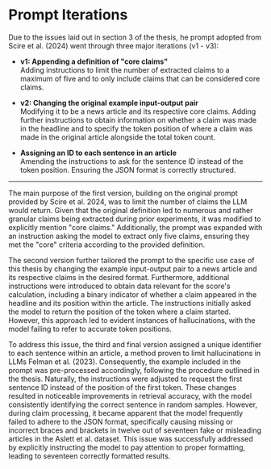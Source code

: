# Prompt Iterations

Due to the issues laid out in section 3 of the thesis, he prompt adopted from Scire et al. (2024) went through three major iterations (v1 - v3):

- **v1: Appending a definition of "core claims"**  
  Adding instructions to limit the number of extracted claims to a maximum of five and to only include claims that can be considered core claims.

- **v2: Changing the original example input-output pair**  
  Modifying it to be a news article and its respective core claims. Adding further instructions to obtain information on whether a claim was made in the headline and to specify the token position of where a claim was made in the original article alongside the total token count.

- **Assigning an ID to each sentence in an article**  
  Amending the instructions to ask for the sentence ID instead of the token position. Ensuring the JSON format is correctly structured.

---

The main purpose of the first version, building on the original prompt provided by Scire et al. 2024, was to limit the number of claims the LLM would return. Given that the original definition led to numerous and rather granular claims being extracted during prior experiments, it was modified to explicitly mention "core claims." Additionally, the prompt was expanded with an instruction asking the model to extract only five claims, ensuring they met the "core" criteria according to the provided definition.

The second version further tailored the prompt to the specific use case of this thesis by changing the example input-output pair to a news article and its respective claims in the desired format. Furthermore, additional instructions were introduced to obtain data relevant for the score's calculation, including a binary indicator of whether a claim appeared in the headline and its position within the article. The instructions initially asked the model to return the position of the token where a claim started. However, this approach led to evident instances of hallucinations, with the model failing to refer to accurate token positions.

To address this issue, the third and final version assigned a unique identifier to each sentence within an article, a method proven to limit hallucinations in LLMs Felman et al. (2023). Consequently, the example included in the prompt was pre-processed accordingly, following the procedure outlined in the thesis. Naturally, the instructions were adjusted to request the first sentence ID instead of the position of the first token. These changes resulted in noticeable improvements in retrieval accuracy, with the model consistently identifying the correct sentence in random samples. However, during claim processing, it became apparent that the model frequently failed to adhere to the JSON format, specifically causing missing or incorrect braces and brackets in twelve out of seventeen fake or misleading articles in the Aslett et al. dataset. This issue was successfully addressed by explicitly instructing the model to pay attention to proper formatting, leading to seventeen correctly formatted results.
